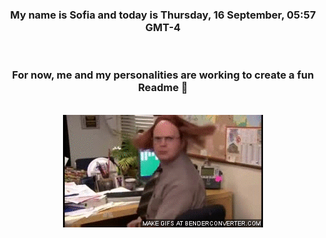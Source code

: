 


<div align="center">
<h3 >My name is Sofia and today is Thursday, 16 September, 05:57 GMT-4</h3><br>
<h3 >For now, me and my personalities are working to create a fun Readme 👋
</h3><br>
<img src='img/dwight.gif' alt='working...'/>
</div>
